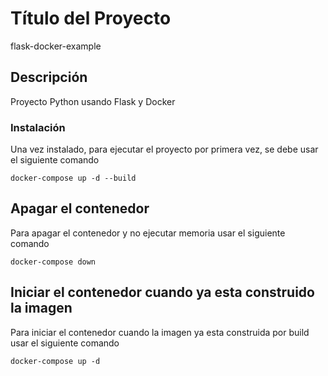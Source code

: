 # Título del Proyecto

flask-docker-example

## Descripción

Proyecto Python usando Flask y Docker

### Instalación

Una vez instalado, para ejecutar el proyecto por primera vez, se debe usar el siguiente comando

```
docker-compose up -d --build
```

## Apagar el contenedor

Para apagar el contenedor y no ejecutar memoria usar el siguiente comando

```
docker-compose down
```

## Iniciar el contenedor cuando ya esta construido la imagen

Para iniciar el contenedor cuando la imagen ya esta construida por build usar el siguiente comando

```
docker-compose up -d
```
